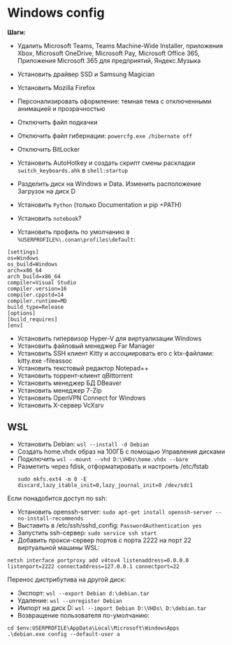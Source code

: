 # Windows config

**Шаги:**

- Удалить Microsoft Teams, Teams Machine-Wide Installer, приложения Xbox, Microsoft OneDrive, Microsoft Pay, Microsoft Office 365, Приложения Microsoft 365 для предприятий, Яндекс.Музыка
- Установить драйвер SSD и Samsung Magician
- Установить Mozilla Firefox
- Персонализировать оформление: темная тема с отключенными анимацией и прозрачностью
- Отключить файл подкачки
- Отключить файл гибернации: `powercfg.exe /hibernate off`
- Отключить BitLocker
- Установить AutoHotkey и создать скрипт смены раскладки `switch_keyboards.ahk` в `shell:startup`
- Разделить диск на Windows и Data. Изменить расположение Загрузок на диск D

- Установить `Python` (только Documentation и pip +PATH)
- Установить `notebook`?
- Установить профиль по умолчанию в `%USERPROFILE%\.conan\profiles\default`:

```
[settings]
os=Windows
os_build=Windows
arch=x86_64
arch_build=x86_64
compiler=Visual Studio
compiler.version=16
compiler.cppstd=14
compiler.runtime=MD
build_type=Release
[options]
[build_requires]
[env]
```

- Установить гипервизор Hyper-V для виртуализации Windows
- Установить файловый менеджер Far Manager
- Установить SSH клиент Kitty и ассоциировать его с ktx-файлами: kitty.exe -fileassoc
- Установить текстовый редактор Notepad++
- Установить торрент-клиент qBittorrent
- Установить менеджер БД DBeaver
- Установить менеджер 7-Zip
- Установить OpenVPN Connect for Windows
- Установить X-сервер VcXsrv

## WSL

- Установить Debian: `wsl --install -d Debian`
- Создать home.vhdx образ на 100ГБ с помощью Управления дисками
- Подключить `wsl --mount --vhd D:\VHDs\home.vhdx --bare`
- Разметить через fdisk, отформатировать и настроить /etc/fstab
  ```
  sudo mkfs.ext4 -m 0 -E discard,lazy_itable_init=0,lazy_journal_init=0 /dev/sdc1
  ```

Если понадобится доступ по ssh:
- Установить openssh-server: `sudo apt-get install openssh-server --no-install-recommends`
- Выставить в /etc/ssh/sshd_config: `PasswordAuthentication yes`
- Запустить ssh-сервер: `sudo service ssh start`
- Добавить прокси-сервер портов с порта 2222 на порт 22 виртуальной машины WSL:
```
netsh interface portproxy add v4tov4 listenaddress=0.0.0.0 listenport=2222 connectaddress=127.0.0.1 connectport=22
```

Перенос дистрибутива на другой диск:
- Экспорт: `wsl --export Debian d:\debian.tar`
- Удаление: `wsl --unregister Debian`
- Импорт на диск D: `wsl --import Debian D:\VHDs\ D:\debian.tar`
- Возвращение пользователя по-умолчанию:
```
cd $env:USERPROFILE\AppData\Local\Microsoft\WindowsApps
.\debian.exe config --default-user a
```
